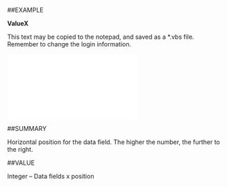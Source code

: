 
##EXAMPLE

**ValueX**

This text may be copied to the notepad, and saved as a *.vbs file. Remember to change the login information.

![](..\..\Examples\vbs\SOUdefField.ValueX.vbs.txt)


##SUMMARY

Horizontal position for the data field. The higher the number, the further to the right.


##VALUE

Integer – Data fields x position

